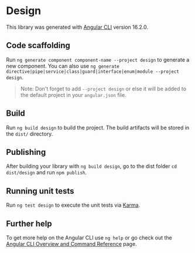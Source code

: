 # Design

This library was generated with [Angular CLI](https://github.com/angular/angular-cli) version 16.2.0.

## Code scaffolding

Run `ng generate component component-name --project design` to generate a new component. You can also use `ng generate directive|pipe|service|class|guard|interface|enum|module --project design`.
> Note: Don't forget to add `--project design` or else it will be added to the default project in your `angular.json` file. 

## Build

Run `ng build design` to build the project. The build artifacts will be stored in the `dist/` directory.

## Publishing

After building your library with `ng build design`, go to the dist folder `cd dist/design` and run `npm publish`.

## Running unit tests

Run `ng test design` to execute the unit tests via [Karma](https://karma-runner.github.io).

## Further help

To get more help on the Angular CLI use `ng help` or go check out the [Angular CLI Overview and Command Reference](https://angular.io/cli) page.
